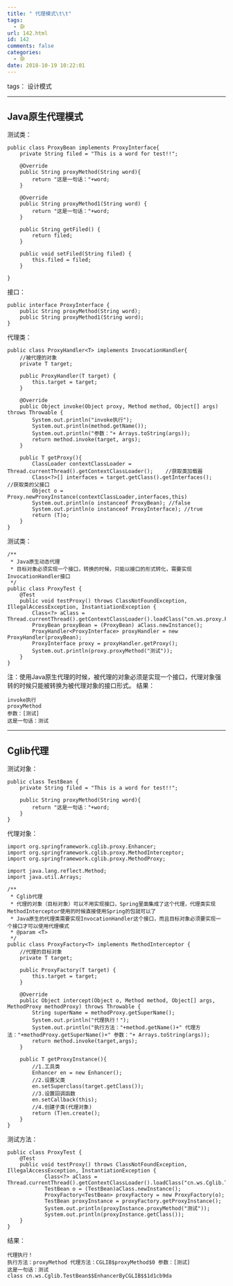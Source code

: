 ```yaml
---
title: " 代理模式\t\t"
tags:
  - 杂
url: 142.html
id: 142
comments: false
categories:
  - 杂
date: 2018-10-19 10:22:01
---
```


tags： 设计模式

* * *

Java原生代理模式
----------

测试类：

    public class ProxyBean implements ProxyInterface{
        private String filed = "This is a word for test!!";
    
        @Override
        public String proxyMethod(String word){
            return "这是一句话："+word;
        }
    
        @Override
        public String proxyMethod1(String word) {
            return "这是一句话："+word;
        }
    
        public String getFiled() {
            return filed;
        }
    
        public void setFiled(String filed) {
            this.filed = filed;
        }
    
    }
    

接口：

    public interface ProxyInterface {
        public String proxyMethod(String word);
        public String proxyMethod1(String word);
    }
    

代理类：

    public class ProxyHandler<T> implements InvocationHandler{
        //被代理的对象
        private T target;
    
        public ProxyHandler(T target) {
            this.target = target;
        }
    
        @Override
        public Object invoke(Object proxy, Method method, Object[] args) throws Throwable {
            System.out.println("invoke执行");
            System.out.println(method.getName());
            System.out.println("参数："+ Arrays.toString(args));
            return method.invoke(target, args);
        }
    
        public T getProxy(){
            ClassLoader contextClassLoader = Thread.currentThread().getContextClassLoader();    //获取类加载器
            Class<?>[] interfaces = target.getClass().getInterfaces();                          //获取类的父接口
            Object o = Proxy.newProxyInstance(contextClassLoader,interfaces,this)
            System.out.println(o instanceof ProxyBean); //false
            System.out.println(o instanceof ProxyInterface); //true
            return (T)o;
        }
    }
    

测试类：

    /**
     * Java原生动态代理
     * 目标对象必须实现一个接口，转换的时候，只能以接口的形式转化，需要实现InvocationHandler接口
     */
    public class ProxyTest {
        @Test
        public void testProxy() throws ClassNotFoundException, IllegalAccessException, InstantiationException {
            Class<?> aClass = Thread.currentThread().getContextClassLoader().loadClass("cn.ws.proxy.ProxyBean");
            ProxyBean proxyBean = (ProxyBean) aClass.newInstance();
            ProxyHandler<ProxyInterface> proxyHandler = new ProxyHandler(proxyBean);
            ProxyInterface proxy = proxyHandler.getProxy();
            System.out.println(proxy.proxyMethod("测试"));
        }
    }
    

注：使用Java原生代理的时候，被代理的对象必须是实现一个接口，代理对象强转的时候只能被转换为被代理对象的接口形式。 结果：

    invoke执行
    proxyMethod
    参数：[测试]
    这是一句话：测试
    

* * *

Cglib代理
-------

测试对象：

    public class TestBean {
        private String filed = "This is a word for test!!";
    
        public String proxyMethod(String word){
            return "这是一句话："+word;
        }
    }
    

代理对象：

    import org.springframework.cglib.proxy.Enhancer;
    import org.springframework.cglib.proxy.MethodInterceptor;
    import org.springframework.cglib.proxy.MethodProxy;
    
    import java.lang.reflect.Method;
    import java.util.Arrays;
    
    /**
     * Cglib代理
     * 代理的对象（目标对象）可以不用实现接口，Spring里面集成了这个代理，代理类实现MethodInterceptor使用的时候直接使用Spring的包就可以了
     * Java原生的代理类需要实现InvocationHandler这个接口，而且目标对象必须要实现一个接口才可以使用代理模式
     * @param <T>
     */
    public class ProxyFactory<T> implements MethodInterceptor {
        //代理的目标对象
        private T target;
    
        public ProxyFactory(T target) {
            this.target = target;
        }
    
        @Override
        public Object intercept(Object o, Method method, Object[] args, MethodProxy methodProxy) throws Throwable {
            String superName = methodProxy.getSuperName();
            System.out.println("代理执行！");
            System.out.println("执行方法："+method.getName()+" 代理方法："+methodProxy.getSuperName()+" 参数："+ Arrays.toString(args));
            return method.invoke(target,args);
        }
    
        public T getProxyInstance(){
            //1.工具类
            Enhancer en = new Enhancer();
            //2.设置父类
            en.setSuperclass(target.getClass());
            //3.设置回调函数
            en.setCallback(this);
            //4.创建子类(代理对象)
            return (T)en.create();
        }
    }
    

测试方法：

    public class ProxyTest {
        @Test
        public void testProxy() throws ClassNotFoundException, IllegalAccessException, InstantiationException {
                Class<?> aClass = Thread.currentThread().getContextClassLoader().loadClass("cn.ws.Cglib.TestBean");
                TestBean o = (TestBean)aClass.newInstance();
                ProxyFactory<TestBean> proxyFactory = new ProxyFactory(o);
                TestBean proxyInstance = proxyFactory.getProxyInstance();
                System.out.println(proxyInstance.proxyMethod("测试"));
                System.out.println(proxyInstance.getClass());
        }
    }
    

结果：

    代理执行！
    执行方法：proxyMethod 代理方法：CGLIB$proxyMethod$0 参数：[测试]
    这是一句话：测试
    class cn.ws.Cglib.TestBean$$EnhancerByCGLIB$$1d1cb9da